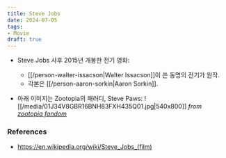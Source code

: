 ```yaml
---
title: Steve Jobs
date: 2024-07-05
tags:
- Movie
draft: true
---
```


- Steve Jobs 사후 2015년 개봉한 전기 영화:
    - [[/person-walter-issacson|Walter Issacson]]이 쓴 동명의 전기가 원작.
    - 각본은 [[/person-aaron-sorkin|Aaron Sorkin]].

- 아래 이미지는 Zootopia의 패러디, Steve Paws:
    ![[/media/01J34V8GBR16BNH83FXH435Q01.jpg|540x800]]
    *from [zootopia fandom](https://zootopia.fandom.com/wiki/List_of_Zootopian_Films/Gallery)*


### References
- https://en.wikipedia.org/wiki/Steve_Jobs_(film)